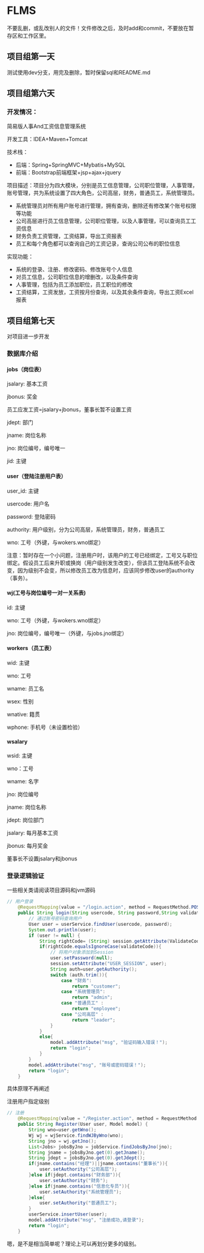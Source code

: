 # FLMS

不要乱删，或乱改别人的文件！文件修改之后，及时add和commit，不要放在暂存区和工作区里。

## 项目组第一天

测试使用dev分支，用完及删除，暂时保留sql和README.md

## 项目组第六天

### 开发情况：

简易版人事And工资信息管理系统

开发工具：IDEA+Maven+Tomcat

技术栈：

- 后端：Spring+SpringMVC+Mybatis+MySQL
- 前端：Bootstrap前端框架+jsp+ajax+jquery

项目描述：项目分为四大模块，分别是员工信息管理，公司职位管理，人事管理，账号管理，共为系统设置了四大角色，公司高层，财务，普通员工，系统管理员。

- 系统管理员对所有用户账号进行管理，拥有查询，删除还有修改某个账号权限等功能
- 公司高层进行员工信息管理，公司职位管理，以及人事管理，可以查询员工工资信息
- 财务负责工资管理，工资结算，导出工资报表
- 员工和每个角色都可以查询自己的工资记录，查询公司公布的职位信息

实现功能：

- 系统的登录、注册、修改密码、修改账号个人信息
- 对员工信息，公司职位信息的增删改，以及条件查询
- 人事管理，包括为员工添加职位，员工职位的修改
- 工资结算，工资发放，工资按月份查询，以及其余条件查询，导出工资Excel报表

## 项目组第七天

对项目进一步开发

### 数据库介绍

#### jobs（岗位表）

jsalary: 基本工资

jbonus: 奖金

员工应发工资=jsalary+jbonus，董事长暂不设置工资

jdept: 部门

jname: 岗位名称

jno: 岗位编号，编号唯一

jid: 主键

#### user（登陆注册用户表）

user_id: 主键

usercode: 用户名

password: 登陆密码

authority: 用户级别，分为公司高层，系统管理员，财务，普通员工

wno: 工号（外键，与wokers.wno绑定）

注意：暂时存在一个小问题，注册用户时，该用户的工号已经绑定，工号又与职位绑定。假设员工后来升职或换岗（用户级别发生改变），但该员工登陆系统不会改变，因为级别不会变，所以修改员工改为信息时，应该同步修改user的authority（事务）。

#### wj(工号与岗位编号一对一关系表)

id: 主键

wno: 工号（外键，与wokers.wno绑定）

jno: 岗位编号，编号唯一（外键，与jobs.jno绑定）

#### workers（员工表）

wid: 主键

wno: 工号

wname: 员工名

wsex: 性别

wnative: 籍贯

wphone: 手机号（未设置检验）

#### wsalary

wsid: 主键

wno：工号

wname: 名字

jno: 岗位编号

jname: 岗位名称

jdept: 岗位部门

jsalary: 每月基本工资

jbonus: 每月奖金

董事长不设置jsalary和jbonus

### 登录逻辑验证

一些相关类请阅读项目源码和jvm源码

```java
// 用户登录
	@RequestMapping(value = "/login.action", method = RequestMethod.POST)
	public String login(String usercode, String password,String validateCode, Model model, HttpSession session) {
		// 通过账号密码查询用户
		User user = userService.findUser(usercode, password);
		System.out.println(user);
		if (user != null) {
			String rightCode= (String) session.getAttribute(ValidateCode.VALIDATECODE);
			if(rightCode.equalsIgnoreCase(validateCode)){
				// 将用户对象添加到Session
				user.setPassword(null);
				session.setAttribute("USER_SESSION", user);
				String auth=user.getAuthority();
				switch (auth.trim()){
					case "财务":
						return "customer";
					case "系统管理员":
						return "admin";
					case "普通员工"	:
						return "employee";
					case "公司高层"	:
						return "leader";
				}
			}
			else{
				model.addAttribute("msg", "验证码输入错误！");
				return "login";
			}
		}
		model.addAttribute("msg", "账号或密码错误！");
		return "login";
	}
```

具体原理不再阐述

注册用户指定级别

```java
// 注册
	@RequestMapping(value = "/Register.action", method = RequestMethod.POST)
	public String Register(User user, Model model) {
		String wno=user.getWno();
		Wj wj = wjService.findWJByWno(wno);
		String jno = wj.getJno();
		List<Jobs> jobsByJno = jobService.findJobsByJno(jno);
		String jname = jobsByJno.get(0).getJname();
		String jdept = jobsByJno.get(0).getJdept();
		if(jname.contains("经理")||jname.contains("董事长")){
			user.setAuthority("公司高层");
		}else if(jdept.contains("财务部")){
			user.setAuthority("财务");
		}else if(jname.contains("信息化专员")){
			user.setAuthority("系统管理员");
		}else{
			user.setAuthority("普通员工");
		}
		userService.insertUser(user);
		model.addAttribute("msg", "注册成功,请登录");
		return "login";
	}
```

嗯，是不是相当简单呢？理论上可以再划分更多的级别。

